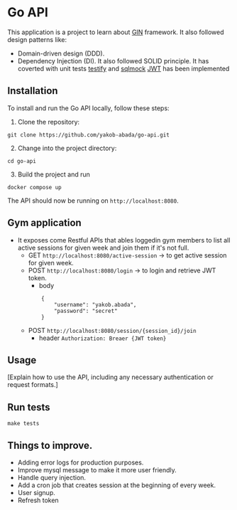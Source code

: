 # Go API

This application is a project to learn about [GIN](https://gin-gonic.com/) framework. It also followed design patterns like:
- Domain-driven design (DDD).
- Dependency Injection (DI).
It also followed SOLID principle.
It has coverted with unit tests [testify](https://github.com/stretchr/testify) and [sqlmock](https://pkg.go.dev/github.com/data-dog/go-sqlmock)
[JWT](https://github.com/golang-jwt/jwt) has been implemented

## Installation

To install and run the Go API locally, follow these steps:

1. Clone the repository:

```shell
git clone https://github.com/yakob-abada/go-api.git
```

2. Change into the project directory:

```shell
cd go-api
```

3. Build the project and run

```shell
docker compose up
```

The API should now be running on `http://localhost:8080`.

## Gym application
- It exposes come Restful APIs that ables loggedin gym members to list all active sessions for given week and join them if it's not full.
    - GET `http://localhost:8080/active-session` -> to get active session for given week.
    - POST `http://localhost:8080/login` -> to login and retrieve JWT token.
        - body 
        ```
            {
                "username": "yakob.abada",
                "password": "secret"
            }
        ```
    - POST `http://localhost:8080/session/{session_id}/join`
        - header ```Authorization: Breaer {JWT token} ```
## Usage

[Explain how to use the API, including any necessary authentication or request formats.]

## Run tests

```shell
make tests
```

## Things to improve.
- Adding error logs for production purposes.
- Improve mysql message to make it more user friendly.
- Handle query injection.
- Add a cron job that creates session at the beginning of every week.
- User signup.
- Refresh token